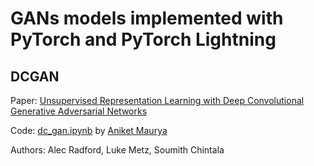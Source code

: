 # GANs models implemented with PyTorch and PyTorch Lightning

## DCGAN
Paper: [Unsupervised Representation Learning with Deep Convolutional Generative Adversarial Networks](https://arxiv.org/abs/1511.06434)

Code: [dc_gan.ipynb](DCGAN/dc_gan.ipynb) by [Aniket Maurya](http://aniketmaurya.ml)

Authors: Alec Radford, Luke Metz, Soumith Chintala

